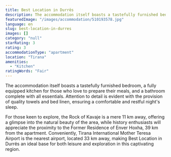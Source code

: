 ```yaml
---
title: Best Location in Durrës
description: The accommodation itself boasts a tastefully furnished bedroom, a fully equipped kitchen for those who love to prepare their meals, and a bathroom complete with
featuredImage: "/images/accommodation/510193578.jpg"
language: en
slug: best-location-in-durres
images: []
category: "null"
starRating: 3
rating: 3
accommodationType: "apartment"
location: "Tirana"
amenities:
  - "Kitchen"
ratingWords: "Fair"
---
```


The accommodation itself boasts a tastefully furnished bedroom, a fully equipped kitchen for those who love to prepare their meals, and a bathroom complete with all essentials. Attention to detail is evident with the provision of quality towels and bed linen, ensuring a comfortable and restful night's sleep.

For those keen to explore, the Rock of Kavaje is a mere 11 km away, offering a glimpse into the natural beauty of the area, while history enthusiasts will appreciate the proximity to the Former Residence of Enver Hoxha, 39 km from the apartment. Conveniently, Tirana International Mother Teresa Airport is the nearest airport, located 33 km away, making Best Location in Durrës an ideal base for both leisure and exploration in this captivating region.

